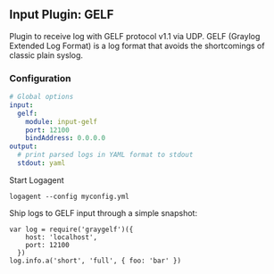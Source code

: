 ## Input Plugin: GELF 

Plugin to receive log with GELF protocol v1.1 via UDP. GELF (Graylog Extended Log Format)  is a log format that avoids the shortcomings of classic plain syslog.

### Configuration

```yaml
# Global options
input:
  gelf: 
    module: input-gelf
    port: 12100
    bindAddress: 0.0.0.0
output:
  # print parsed logs in YAML format to stdout   
  stdout: yaml 
```

Start Logagent

```
logagent --config myconfig.yml
```

Ship logs to GELF input through a simple snapshot:

``` 
var log = require('graygelf')({
    host: 'localhost',
    port: 12100
  })
log.info.a('short', 'full', { foo: 'bar' })
``` 
